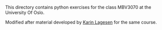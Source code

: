 This directory contains python exercises for the class MBV3070 at the University Of Oslo.

Modified after material developed by [Karin Lagesen](https://github.com/karinlag/MBV3070) for the same course.
